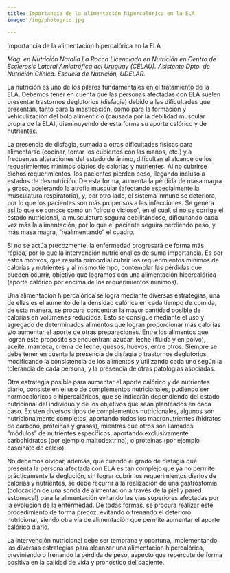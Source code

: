 ```yaml
---
title: Importancia de la alimentación hipercalórica en la ELA
image: /img/photogrid.jpg

---
```


<p class="f4 b lh-title mb2 primary pt4">Importancia de la alimentación hipercalórica en la ELA</p>

_Mag. en Nutrición Natalia La Rocca
Licenciada en Nutrición en Centro de Esclerosis Lateral Amiotrófica del Uruguay (CELAU). Asistente Dpto. de Nutrición Clínica. Escuela de Nutrición, UDELAR._


La nutrición es uno de los pilares fundamentales en el tratamiento de la ELA. Debemos tener en cuenta que las personas afectadas con ELA suelen presentar trastornos deglutorios (disfagia) debido a las dificultades que presentan, tanto para la masticación, como para la formación y vehiculización del bolo alimenticio (causada por la debilidad muscular propia de la ELA), disminuyendo de esta forma su aporte calórico y de nutrientes.

La presencia de disfagia, sumada a otras dificultades físicas para alimentarse (cocinar, tomar los cubiertos con las manos, etc.) y a frecuentes alteraciones del estado de ánimo, dificultan el alcance de los requerimientos mínimos diarios de calorías y nutrientes. Al no cubrirse dichos requerimientos, los pacientes pierden peso, llegando incluso a estados de desnutrición. De esta forma, aumenta la pérdida de masa magra y grasa, acelerando la atrofia muscular (afectando especialmente la musculatura respiratoria), y, por otro lado, el sistema inmune se deteriora, por lo que los pacientes son más propensos a las infecciones. Se genera así lo que se conoce como un “círculo vicioso”, en el cual, si no se corrige el estado nutricional, la musculatura seguirá debilitándose, dificultando cada vez más la alimentación, por lo que el paciente seguirá perdiendo peso, y más masa magra, “realimentando” el cuadro.

Si no se actúa precozmente, la enfermedad progresará de forma más rápida, por lo que la intervención nutricional es de suma importancia. Es por estos motivos, que resulta primordial cubrir los requerimientos mínimos de calorías y nutrientes y al mismo tiempo, contemplar las pérdidas que pueden ocurrir, objetivo que logramos con una alimentación hipercalórica (aporte calórico por encima de los requerimientos mínimos).

Una alimentación hipercalórica se logra mediante diversas estrategias, una de ellas es el aumento de la densidad calórica en cada tiempo de comida, de esta manera, se procura concentrar la mayor cantidad posible de calorías en volúmenes reducidos. Esto se consigue mediante el uso y agregado de determinados alimentos que logran proporcionar más calorías y/o aumentar el aporte de otras preparaciones. Entre los alimentos que logran este propósito se encuentran: azúcar, leche (fluída y en polvo), aceite, manteca, crema de leche, quesos, huevos, entre otros. Siempre se debe tener en cuenta la presencia de disfagia o trastornos deglutorios, modificando la consistencia de los alimentos y utilizando cada uno según la tolerancia de cada persona, y la presencia de otras patologías asociadas.

Otra estrategia posible para aumentar el aporte calórico y de nutrientes diario, consiste en el uso de complementos nutricionales, pudiendo ser normocalóricos o hipercalóricos, que se indicarán dependiendo del estado nutricional del individuo y de los objetivos que sean planteados en cada caso. Existen diversos tipos de complementos nutricionales, algunos son nutricionalmente completos, aportando todos los macronutrientes (hidratos de carbono, proteínas y grasas), mientras que otros son llamados “módulos” de nutrientes específicos, aportando exclusivamente carbohidratos (por ejemplo maltodextrina), o proteínas (por ejemplo caseinato de calcio).

No debemos olvidar, además, que cuando el grado de disfagia que presenta la persona afectada con ELA es tan complejo que ya no permite prácticamente la deglución, sin lograr cubrir los requerimientos diarios de calorías y nutrientes, se debe recurrir a la realización de una gastrostomía (colocación de una sonda de alimentación a través de la piel y pared estomacal) para la alimentación evitando las vías superiores afectadas por la evolución de la enfermedad. De todas formas, se procura realizar este procedimiento de forma precoz, evitando o frenando el deterioro nutricional, siendo otra vía de alimentación que permite aumentar el aporte calórico diario.

La intervención nutricional debe ser temprana y oportuna, implementando las diversas estrategias para alcanzar una alimentación hipercalórica, previniendo o frenando la pérdida de peso, aspecto que repercute de forma positiva en la calidad de vida y pronóstico del paciente.

